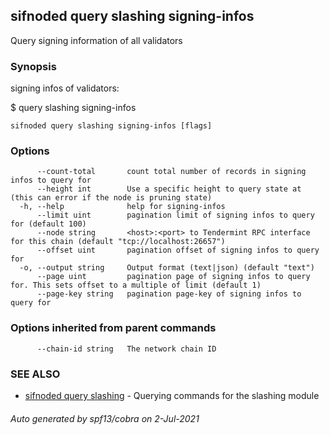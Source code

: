 ## sifnoded query slashing signing-infos

Query signing information of all validators

### Synopsis

signing infos of validators:

$ <appd> query slashing signing-infos

```
sifnoded query slashing signing-infos [flags]
```

### Options

```
      --count-total       count total number of records in signing infos to query for
      --height int        Use a specific height to query state at (this can error if the node is pruning state)
  -h, --help              help for signing-infos
      --limit uint        pagination limit of signing infos to query for (default 100)
      --node string       <host>:<port> to Tendermint RPC interface for this chain (default "tcp://localhost:26657")
      --offset uint       pagination offset of signing infos to query for
  -o, --output string     Output format (text|json) (default "text")
      --page uint         pagination page of signing infos to query for. This sets offset to a multiple of limit (default 1)
      --page-key string   pagination page-key of signing infos to query for
```

### Options inherited from parent commands

```
      --chain-id string   The network chain ID
```

### SEE ALSO

* [sifnoded query slashing](sifnoded_query_slashing.md)	 - Querying commands for the slashing module

###### Auto generated by spf13/cobra on 2-Jul-2021
